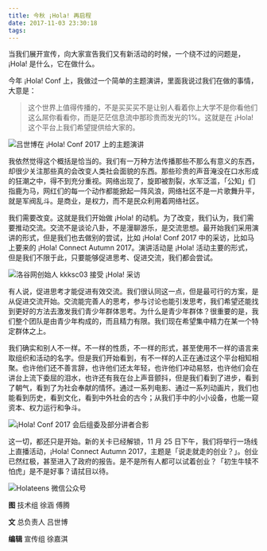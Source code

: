 ```yaml
---
title: 今秋 ¡Hola! 再启程
date: 2017-11-03 23:30:18
tags:
---
```


当我们展开宣传，向大家宣告我们又有新活动的时候，一个绕不过的问题是，¡Hola! 是什么，它在做什么。

<!-- more -->

今年 ¡Hola! Conf 上，我做过一个简单的主题演讲，里面我说过我们在做的事情，大意是：

> 这个世界上值得传播的，不是买买买不是让别人看着你上大学不是你看他们这么屌你看看你，而是茫茫信息流中那珍贵而发光的1%。这就是在 ¡Hola! 这个平台上我们希望提供给大家的。

![吕世博在 ¡Hola! Conf 2017 上的主题演讲](http://telegra.ph/file/a5edb65954d3f4dbbb110.png)

我依然觉得这个概括是恰当的。我们有一万种方法传播那些不那么有意义的东西，却很少关注那些真的会改变人类社会面貌的东西。那些珍贵的声音淹没在口水形成的狂潮之中，得不到充分重视。网络出现了，旋即被割裂，水军泛滥，「公知」们指鹿为马，网红们的每一个动作都能掀起一阵风浪，网络社区不是一片歌舞升平，就是军阀乱斗。是商业，是权力，而不是民众利用着网络社区。

我们需要改变。这就是我们开始做 ¡Hola! 的动机。为了改变，我们认为，我们需要推动交流。交流不是谈论八卦，不是漫聊游乐，是交流思想。最开始我们采用演讲的形式，但是我们也去做别的尝试，比如 ¡Hola! Conf 2017 中的采访，比如马上要来的 ¡Hola! Connect Autumn 2017。演讲活动是 ¡Hola! 活动主要的形式，但是我们不限于此，只要能够促进思考、促进交流，我们都会尝试。

![洛谷网创始人 kkksc03 接受 ¡Hola! 采访](http://telegra.ph/file/b7705d8565dc1009135e4.png)

有人说，促进思考才能促进有效交流。我们很认同这一点，但是最可行的方案，是从促进交流开始。交流能完善人的思考，参与讨论也能引发思考，我们希望还能找到更好的方法去激发我们青少年群体思考。为什么是青少年群体？很重要的是，我们整个团队是由青少年构成的，而且精力有限。我们现在希望集中精力在某一个特定群体之上。

我们确实和别人不一样。不一样的性质，不一样的形式，甚至使用不一样的语言来取组织和活动的名字。但是我们开始看到，有不一样的人正在通过这个平台相知相聚。也许他们还不善言辞，也许他们还太年轻，也许他们冲动易怒，也许他们会在讲台上流下委屈的泪水，也许还有我在台上声音颤抖，但是我们看到了进步，看到了朝气，看到了为社会奉献的情怀。通过一系列电影、通过一系列动画片，我们也能看到历史，看到文化，看到中外社会的古今；从我们手中的小小设备，也能一窥资本、权力运行和争斗。

![¡Hola! Conf 2017 会后组委及部分讲者合影](http://telegra.ph/file/b0ed72efb30a9063ebafd.png)

这一切，都还只是开始。新的关卡已经解锁，11 月 25 日下午，我们将举行一场线上直播活动，¡Hola! Connect Autumn 2017，主题是「说走就走的创业？」。创业已然红极，甚至进入了政府的报告。是不是所有人都可以试着创业？「初生牛犊不怕虎」是不是好事？请拭目以待。

![Holateens 微信公众号](http://telegra.ph/file/002478d83bc9c8d728a02.png)

**图** 技术组 徐涵 傅腾

**文** 总负责人 吕世博

**编辑** 宣传组 徐嘉淇
